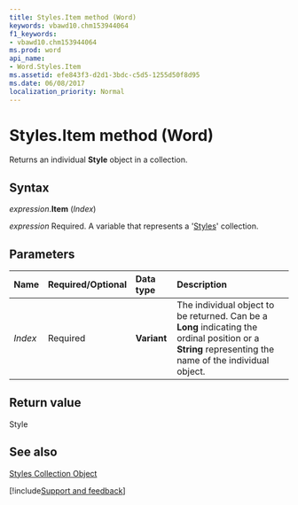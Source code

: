 ```yaml
---
title: Styles.Item method (Word)
keywords: vbawd10.chm153944064
f1_keywords:
- vbawd10.chm153944064
ms.prod: word
api_name:
- Word.Styles.Item
ms.assetid: efe843f3-d2d1-3bdc-c5d5-1255d50f8d95
ms.date: 06/08/2017
localization_priority: Normal
---
```



# Styles.Item method (Word)

Returns an individual  **Style** object in a collection.


## Syntax

_expression_.**Item** (_Index_)

_expression_ Required. A variable that represents a '[Styles](Word.styles.md)' collection.


## Parameters



|Name|Required/Optional|Data type|Description|
|:-----|:-----|:-----|:-----|
| _Index_|Required| **Variant**|The individual object to be returned. Can be a  **Long** indicating the ordinal position or a **String** representing the name of the individual object.|

## Return value

Style


## See also


[Styles Collection Object](Word.styles.md)

[!include[Support and feedback](~/includes/feedback-boilerplate.md)]